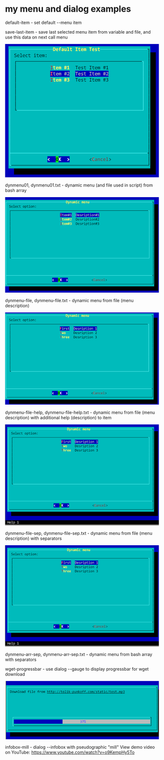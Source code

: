 # my menu and dialog examples

default-item - set default --menu item

save-last-item - save last selected menu item from variable and file, and use this data on next call menu

![default-item](/my-menu/screens/default-item.png)

dynmenu01, dynmenu01.txt - dynamic menu (and file used in script) from bash array

![dyn-menu-arr](/my-menu/screens/dynamic-menu-array.png)

dynmenu-file, dynmenu-file.txt - dynamic menu from file (menu description)

![dyn-menu-file](/my-menu/screens/dynamic-menu-file.png)

dynmenu-file-help, dynmenu-file-help.txt - dynamic menu from file (menu description) with additional help (description) to item

![dyn-menu-help](/my-menu/screens/dynamic-menu-help.png)

dynmenu-file-sep, dynmenu-file-sep.txt - dynamic menu from file (menu description) with separators

![dyn-menu-sep](/my-menu/screens/dynamic-menu-help.png)

dynmenu-arr-sep, dynmenu-arr-sep.txt - dynamic menu from bash array with separators

wget-progressbar - use dialog --gauge to display progressbar for wget download

![wget-progressbar](/my-menu/screens/progressbar-wget.png)

infobox-mill - dialog --infobox with pseudographic "mill" View demo video on YouTube: https://www.youtube.com/watch?v=o9KempHy5To
